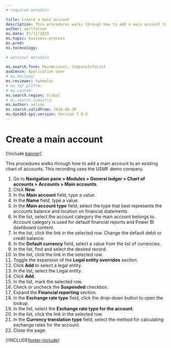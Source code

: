 ```yaml
--- 
# required metadata 
 
title: Create a main account
description: This procedures walks through how to add a main account to an existing chart of accounts. 
author: aprilolson
ms.date: 07/11/2019
ms.topic: business-process 
ms.prod:  
ms.technology:  
 
# optional metadata 
 
ms.search.form: MainAccount, CompanyInfoList   
audience: Application User 
# ms.devlang:  
ms.reviewer: twheeloc
# ms.tgt_pltfrm:  
# ms.custom:  
ms.search.region: Global
# ms.search.industry: 
ms.author: aolson
ms.search.validFrom: 2016-06-30 
ms.dyn365.ops.version: Version 7.0.0 
---
```

# Create a main account

[!include [banner](../../includes/banner.md)]

This procedures walks through how to add a main account to an existing chart of accounts. This recording uses the USMF demo company.  

1. Go to **Navigation pane > Modules > General ledger > Chart of accounts > Accounts > Main accounts**.
2. Click **New**.
3. In the **Main account** field, type a value.
4. In the **Name** field, type a value.
5. In the **Main account type** field, select the type that best represents the accounts balance and location on financial statements.
6. In the list, select the account category the main account belongs to. Account category is used for default financial reports and Power BI dashboard content.  
7. In the list, click the link in the selected row. Change the default debit or credit balance.  
8. In the **Default currency** field, select a value from the list of currencies.
9. In the list, find and select the desired record.
10. In the list, click the link in the selected row.
11. Toggle the expansion of the **Legal entity overrides** section.
12. Click **Add** to select a legal entity.
13. In the list, select the Legal entity.
14. Click **Add**.
15. In the list, mark the selected row.
16. Check or uncheck the **Suspended** checkbox.
17. Expand the **Financial reporting** section.
18. In the **Exchange rate type** field, click the drop-down button to open the lookup.
19. In the list, select the **Exchange rate type for the account**.
20. In the list, click the link in the selected row.
21. In the **Currency translation type** field, select the method for calculating exchange rates for the account.
22. Close the page.



[!INCLUDE[footer-include](../../../includes/footer-banner.md)]
